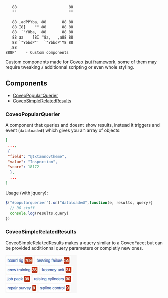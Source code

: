        88                       88  
       ""                       ""  

       88 ,adPPYba, 88       88 88  
       88 I8[    "" 88       88 88  
       88  `"Y8ba,  88       88 88  
       88 aa    ]8I "8a,   ,a88 88  
       88 `"YbbdP"'  `"YbbdP'Y8 88  
      ,88
    888P"    - Custom components


Custom components made for [Coveo jsui framework](https://developers.coveo.com/display/JsSearch/Home),
 some of them may require tweaking / additionnal scripting or even whole styling.


## Components

- [CoveoPopularQuerier](#coveopopularquerier)
- [CoveoSimpleRelatedResults](#coveosimplerelatedresults)

### CoveoPopularQuerier

A component that queries and doesnt show results, instead it triggers and event (`dataloaded`)
which gives you an array of objects:

```json
[
 ...,
 {
 "field": "@txtannovtheme",
 "value": "Inspection",
 "score": 18172
  },
  ...
]
```
Usage (with jquery):

```js
$("#popularquerier").on("dataloaded",function(e, results, query){
  // DO stuff
  console.log(results,query)
})
```


### CoveoSimpleRelatedResults

CoveoSimpleRelatedResults makes a query similar to a CoveoFacet but can be
provided additionnal query parameters or completly new ones.

![CoveoSimpleRelatedResults.js Example](doc/CoveoSimpleRelatedResults.js.jpg)
